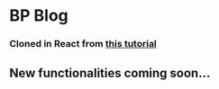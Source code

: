 # BP Blog
### Cloned in React from [this tutorial](https://plainenglish.io/blog/build-a-blog-app-with-react-intro-and-set-up-part-1-ddf5c674d25bw)

## New functionalities coming soon...
